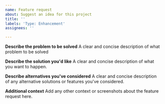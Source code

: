 ```yaml
---
name: Feature request
about: Suggest an idea for this project
title: ''
labels: 'Type: Enhancement'
assignees: ''

---
```


**Describe the problem to be solved**
A clear and concise description of what problem to be solved

**Describe the solution you'd like**
A clear and concise description of what you want to happen.

**Describe alternatives you've considered**
A clear and concise description of any alternative solutions or features you've considered.

**Additional context**
Add any other context or screenshots about the feature request here.

